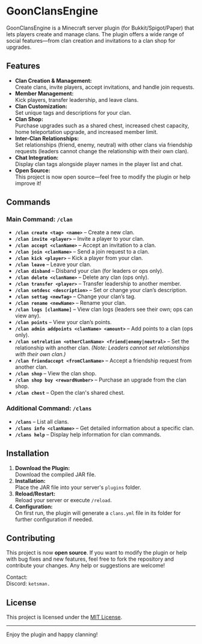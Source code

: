 # GoonClansEngine

GoonClansEngine is a Minecraft server plugin (for Bukkit/Spigot/Paper) that lets players create and manage clans. The plugin offers a wide range of social features—from clan creation and invitations to a clan shop for upgrades.

## Features

- **Clan Creation & Management:**  
  Create clans, invite players, accept invitations, and handle join requests.
- **Member Management:**  
  Kick players, transfer leadership, and leave clans.
- **Clan Customization:**  
  Set unique tags and descriptions for your clan.
- **Clan Shop:**  
  Purchase upgrades such as a shared chest, increased chest capacity, home teleportation upgrade, and increased member limit.
- **Inter-Clan Relationships:**  
  Set relationships (friend, enemy, neutral) with other clans via friendship requests (leaders cannot change the relationship with their own clan).
- **Chat Integration:**  
  Display clan tags alongside player names in the player list and chat.
- **Open Source:**  
  This project is now open source—feel free to modify the plugin or help improve it!

## Commands

### Main Command: `/clan`
- **`/clan create <tag> <name>`** – Create a new clan.
- **`/clan invite <player>`** – Invite a player to your clan.
- **`/clan accept <clanName>`** – Accept an invitation to a clan.
- **`/clan join <clanName>`** – Send a join request to a clan.
- **`/clan kick <player>`** – Kick a player from your clan.
- **`/clan leave`** – Leave your clan.
- **`/clan disband`** – Disband your clan (for leaders or ops only).
- **`/clan delete <clanName>`** – Delete any clan (ops only).
- **`/clan transfer <player>`** – Transfer leadership to another member.
- **`/clan setdesc <description>`** – Set or change your clan’s description.
- **`/clan settag <newTag>`** – Change your clan’s tag.
- **`/clan rename <newName>`** – Rename your clan.
- **`/clan logs [clanName]`** – View clan logs (leaders see their own; ops can view any).
- **`/clan points`** – View your clan’s points.
- **`/clan admin addpoints <clanName> <amount>`** – Add points to a clan (ops only).
- **`/clan setrelation <otherClanName> <friend|enemy|neutral>`** – Set the relationship with another clan. *(Note: Leaders cannot set relationships with their own clan.)*
- **`/clan friendaccept <fromClanName>`** – Accept a friendship request from another clan.
- **`/clan shop`** – View the clan shop.
- **`/clan shop buy <rewardNumber>`** – Purchase an upgrade from the clan shop.
- **`/clan chest`** – Open the clan's shared chest.

### Additional Command: `/clans`
- **`/clans`** – List all clans.
- **`/clans info <clanName>`** – Get detailed information about a specific clan.
- **`/clans help`** – Display help information for clan commands.

## Installation

1. **Download the Plugin:**  
   Download the compiled JAR file.
2. **Installation:**  
   Place the JAR file into your server's `plugins` folder.
3. **Reload/Restart:**  
   Reload your server or execute `/reload`.
4. **Configuration:**  
   On first run, the plugin will generate a `clans.yml` file in its folder for further configuration if needed.

## Contributing

This project is now **open source**. If you want to modify the plugin or help with bug fixes and new features, feel free to fork the repository and contribute your changes. Any help or suggestions are welcome!

Contact:  
Discord: `ketsman.`

## License

This project is licensed under the [MIT License](LICENSE).

---

Enjoy the plugin and happy clanning!
